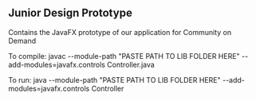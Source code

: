 ## Junior Design Prototype
Contains the JavaFX prototype of our application for Community on Demand

To compile: javac --module-path "PASTE PATH TO LIB FOLDER HERE" --add-modules=javafx.controls Controller.java

To run: java --module-path "PASTE PATH TO LIB FOLDER HERE" --add-modules=javafx.controls Controller
